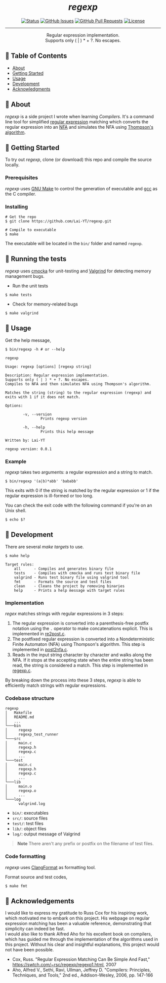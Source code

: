 <h1 align="center"><i>regexp</i></h1>

<div align="center">

  [![Status](https://img.shields.io/badge/status-active-success.svg)]()
  [![GitHub Issues](https://img.shields.io/github/issues/lai-yt/regexp.svg)](https://github.com/lai-yt/regexp/issues)
  [![GitHub Pull Requests](https://img.shields.io/github/issues-pr/lai-yt/regexp.svg)](https://github.com/lai-yt/regexp/pulls)
  [![License](https://img.shields.io/badge/license-MIT-blue.svg)](LICENSE)

</div>

---

<p align="center">
  Regular expression implementation.
  <br>
  Supports only ( | ) * + ?. No escapes.
</p>

## 📝 Table of Contents
- [About](#about)
- [Getting Started](#getting_started)
- [Usage](#usage)
- [Development](#development)
- [Acknowledgments](#acknowledgement)

## 🧐 About <a name = "about"></a>
_regexp_ is a side project I wrote when learning _Compilers_. It's a command line tool for simplified [regular expression](https://en.wikipedia.org/wiki/Regular_expression) matching which converts the regular expression into an [NFA](https://en.wikipedia.org/wiki/Nondeterministic_finite_automaton) and simulates the NFA using [Thompson's algorithm](https://en.wikipedia.org/wiki/Thompson%27s_construction).

## 🏁 Getting Started <a name = "getting_started"></a>
To try out _regexp_, clone (or download) this repo and compile the source locally.

### Prerequisites
_regexp_ uses [GNU Make](https://www.gnu.org/software/make/) to control the generation of executable and [gcc](https://gcc.gnu.org/) as the C compiler.

### Installing
```shell
# Get the repo
$ git clone https://github.com/Lai-YT/regexp.git

# Compile to executable
$ make
```

The executable will be located in the `bin/` folder and named `regexp`.

## 🔧 Running the tests <a name = "tests"></a>
_regexp_ uses [cmocka](https://cmocka.org/) for unit-testing and [Valgrind](https://valgrind.org/) for detecting memory management bugs.

- Run the unit tests
```shell
$ make tests
```
- Check for memory-related bugs
```shell
$ make valgrind
```

## 🎈 Usage <a name="usage"></a>
Get the help message,
```shell
$ bin/regexp -h # or --help
```

```
regexp

Usage: regexp [options] [regexp string]

Description: Regular expression implementation.
Supports only ( | ) * + ?. No escapes.
Compiles to NFA and then simulates NFA using Thompson's algorithm.

Matches the string (string) to the regular expression (regexp) and exits with 1 if it does not match.

Options:

        -v, --version
                Prints regexp version

        -h, --help
                Prints this help message

Written by: Lai-YT

regexp version: 0.0.1
```

### Example
_regexp_ takes two arguments: a regular expression and a string to match.
```shell
$ bin/regexp '(a|b)*abb' 'bababb'
```
This exits with 0 if the string is matched by the regular expression or 1 if the regular expression is ill-formed or too long.

You can check the exit code with the following command if you're on an Unix shell.
```shell
$ echo $?
```

## 🚀 Development <a name = "development"></a>
There are several *make targets* to use.
```shell
$ make help
```

```
Target rules:
    all      - Compiles and generates binary file
    tests    - Compiles with cmocka and runs test binary file
    valgrind - Runs test binary file using valgrind tool
    fmt      - Formats the source and test files
    clean    - Cleans the project by removing binaries
    help     - Prints a help message with target rules
```

### Implementation
_regex_ matches strings with regular expressions in 3 steps:
1. The regular expression is converted into a parenthesis-free postfix notation using the `.` operator to make concatenations explicit. This is implemented in [re2post.c](src/re2post.c).
2. The postfixed regular expression is converted into a Nondeterministic Finite Automaton (NFA) using Thompson's algorithm. This step is implemented in [post2nfa.c](src/post2nfa.c).
3. Reads in the input string character by character and walks along the NFA. If it stops at the accepting state when the entire string has been read, the string is considered a match. This step is implemented in [regexp.c](src/regexp.c).

By breaking down the process into these 3 steps, _regexp_ is able to efficiently match strings with regular expressions.

### Codebase structure
```
regexp
│   Makefile
│   README.md
│   ...
└───bin
│     regexp
│     regexp_test_runner
└───src
│     main.c
│     regexp.h
│     regexp.c
│     ...
└───test
│     main.c
│     regexp.h
│     regexp.c
│     ...
└───lib
│     main.o
│     regexp.o
│     ...
└───log
      valgrind.log
```

- `bin/`: executables
- `src/`: source files
- `test/`: test files
- `lib/`: object files
- `log/`: output message of Valgrind
> **Note**
> There aren't any prefix or postfix on the filename of test files.

### Code formatting
_regexp_ uses [ClangFormat](https://clang.llvm.org/docs/ClangFormat.html) as formatting tool.

Format source and test codes,
```shell
$ make fmt
```

## 🎉 Acknowledgements <a name = "acknowledgement"></a>

I would like to express my gratitude to Russ Cox for his inspiring work, which motivated me to embark on this project. His webpage on regular expression matching has been a valuable reference, demonstrating that simplicity can indeed be fast. \
I would also like to thank Alfred Aho for his excellent book on compilers, which has guided me through the implementation of the algorithms used in this project. Without his clear and insightful explanations, this project would not have been possible.
- Cox, Russ. "Regular Expression Matching Can Be Simple And Fast," https://swtch.com/~rsc/regexp/regexp1.html, 2007
- Aho, Alfred V., Sethi, Ravi, Ullman, Jeffrey D. "Compilers: Principles, Techniques, and Tools," 2nd ed., Addison-Wesley, 2006, pp. 147-166
